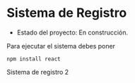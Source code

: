 <h1> Sistema de Registro</h1>

- Estado del proyecto: En construcción. 

Para ejecutar el sistema debes poner 

```npm install react```

Sistema de registro 2
